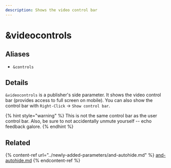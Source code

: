 ```yaml
---
description: Shows the video control bar
---
```


# \&videocontrols

## Aliases

* `&controls`

## Details

`&videocontrols` is a publisher's side parameter. It shows the video control bar (provides access to full screen on mobile). You can also show the control bar with `Right-Click` -> `Show control bar`.

{% hint style="warning" %}
This is not the same control bar as the user control bar. Also, be sure to not accidentally unmute yourself -- echo feedback galore.
{% endhint %}

## Related

{% content-ref url="../newly-added-parameters/and-autohide.md" %}
[and-autohide.md](../newly-added-parameters/and-autohide.md)
{% endcontent-ref %}
